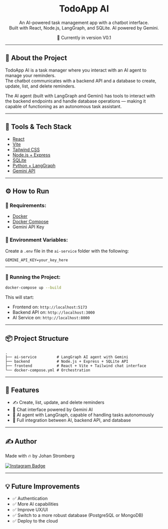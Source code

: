 
<h1 align="center">TodoApp AI</h1>

<p align="center">
An AI-powered task management app with a chatbot interface.<br>
Built with React, Node.js, LangGraph, and SQLite. AI powered by Gemini.<br>
</p>
<p align="center">🚀 Currently in version V0.1</p>

---

## 🧠 About the Project

TodoApp AI is a task manager where you interact with an AI agent to manage your reminders.  
The chatbot communicates with a backend API and a database to create, update, list, and delete reminders.

The AI agent (built with LangGraph and Gemini) has tools to interact with the backend endpoints and handle database operations — making it capable of functioning as an autonomous task assistant.

---

## 🧰 Tools & Tech Stack

- [React](https://react.dev/)
- [Vite](https://vitejs.dev/)
- [Tailwind CSS](https://tailwindcss.com/)
- [Node.js + Express](https://expressjs.com/)
- [SQLite](https://www.sqlite.org/)
- [Python + LangGraph](https://langgraph.org/)
- [Gemini API](https://aistudio.google.com/app/prompts/new_chat)

---

## ⚙️ How to Run

### 🔑 Requirements:
- [Docker](https://www.docker.com/)
- [Docker Compose](https://docs.docker.com/compose/)
- Gemini API Key

### 🔧 Environment Variables:
Create a `.env` file in the `ai-service` folder with the following:

```
GEMINI_API_KEY=your_key_here
```

---

### 🚀 Running the Project:

```bash
docker-compose up --build
```

This will start:
- Frontend on: `http://localhost:5173`
- Backend API on: `http://localhost:3000`
- AI Service on: `http://localhost:8000`
  
---

## 📦 Project Structure

```
.
├── ai-service         # LangGraph AI agent with Gemini
├── backend            # Node.js + Express + SQLite API
├── frontend           # React + Vite + Tailwind chat interface
└── docker-compose.yml # Orchestration
```

---

## 🤖 Features

- ✍️ Create, list, update, and delete reminders
- 💬 Chat interface powered by Gemini AI
- 🧠 AI agent with LangGraph, capable of handling tasks autonomously
- 🔗 Full integration between AI, backend API, and database

---

## ✍️ Author

Made with 🔥 by Johan Stromberg

[![Instagram Badge](https://img.shields.io/badge/-Instagram-%23E4405F?style=for-the-badge&logo=instagram&logoColor=white)](https://instagram.com/_johanrecaman_)

---

## 💡 Future Improvements

- ✅ Authentication
- ✅ More AI capabilities
- ✅ Improve UX/UI
- ✅ Switch to a more robust database (PostgreSQL or MongoDB)
- ✅ Deploy to the cloud
